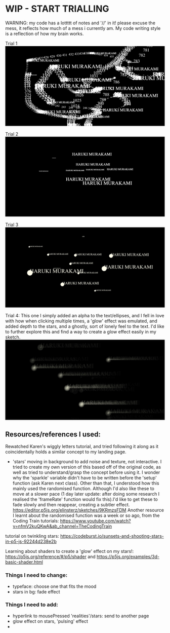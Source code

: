 # WIP - START TRIALLING
WARNING: my code has a lottttt of notes and '//' in it! please excuse the mess, it reflects how much of a mess i currently am. My code writing style is a reflection of how my brain works. 

Trial 1
<img src="trial1.JPG">

Trial 2
<img src="trial2.JPG">

Trial 3
<img src="trial3.JPG">

Trial 4: This one I simply added an alpha to the text/ellipses, and I fell in love with how when clicking multiple times, a 'glow' effect was emulated, and added depth to the stars, and a ghostly, sort of lonely feel to the text. I'd like to further explore this and find a way to create a glow effect easily in my sketch. 
<img src="trial4.JPG">


## Resources/references I used:

Rewatched Karen's wiggly letters tutorial, and tried following it along as it coincidentally holds a similar concept to my landing page. 

- 'stars' moving in background to add noise and texture, not interactive. I tried to create my own version of this based off of the original code, as well as tried to understand/grasp the concept before using it. 
I wonder why the 'sparkle' variable didn't have to be written before the 'setup' function (ask Karen next class). Other than that, I understood how this mainly used the randomised function. Although I'd also like these to move at a slower pace (1 day later update: after doing some research I realised the 'frameRate' function would fix this).I'd like to get these to fade slowly and then reappear, creating a subtler effect. 
https://editor.p5js.org/elinsterz/sketches/9KRmzsFDM
Another resource I learnt about the randomised function was a week or so ago, from the Coding Train tutorials: https://www.youtube.com/watch?v=nfmV2kuQKwA&ab_channel=TheCodingTrain

tutorial on twinkling stars: https://codeburst.io/sunsets-and-shooting-stars-in-p5-js-92244d238e2b

Learning about shaders to create a 'glow' effect on my stars!: https://p5js.org/reference/#/p5/shader and https://p5js.org/examples/3d-basic-shader.html

### Things I need to change:
- typeface: choose one that fits the mood
- stars in bg: fade effect

### Things I need to add: 
- hyperlink to mousePressed 'realities'/stars: send to another page
- glow effect on stars, 'pulsing' effect
- 
